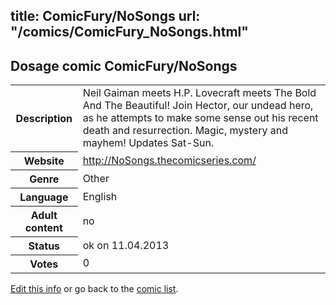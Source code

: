 title: ComicFury/NoSongs
url: "/comics/ComicFury_NoSongs.html"
---
Dosage comic ComicFury/NoSongs
-----------------------------------------

<table class="comicinfo">
<tr>
<th>Description</th><td>Neil Gaiman meets H.P. Lovecraft meets The Bold And The Beautiful! Join Hector, our undead hero, as he attempts to make some sense out his recent death and resurrection. Magic, mystery and mayhem! Updates Sat-Sun.</td>
</tr>
<tr>
<th>Website</th><td><a href="http://NoSongs.thecomicseries.com/">http://NoSongs.thecomicseries.com/</a></td>
</tr>
<tr>
<th>Genre</th><td>Other</td>
</tr>
<tr>
<th>Language</th><td>English</td>
</tr>
<tr>
<th>Adult content</th><td>no</td>
</tr>
<tr>
<th>Status</th><td>ok on 11.04.2013</td>
</tr>
<tr>
<th>Votes</th><td>0</div></td>
</tr>
</table>

[Edit this info](/comics/ComicFury_NoSongs_edit.html) or go back to the [comic list](../comic-index.html).
